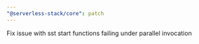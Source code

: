 ```yaml
---
"@serverless-stack/core": patch
---
```


Fix issue with sst start functions failing under parallel invocation
